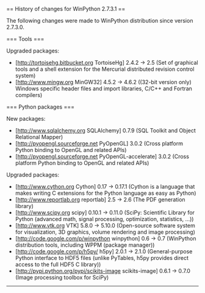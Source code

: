 == History of changes for WinPython 2.7.3.1 ==

The following changes were made to WinPython distribution since version 2.7.3.0.

=== Tools ===

Upgraded packages:

  * [http://tortoisehg.bitbucket.org TortoiseHg] 2.4.2 → 2.5 (Set of graphical tools and a shell extension for the Mercurial distributed revision control system)
  * [http://www.mingw.org MinGW32] 4.5.2 → 4.6.2 ((32-bit version only) Windows specific header files and import libraries, C/C++ and Fortran compilers)

=== Python packages ===

New packages:

  * [http://www.sqlalchemy.org SQLAlchemy] 0.7.9 (SQL Toolkit and Object Relational Mapper)
  * [http://pyopengl.sourceforge.net PyOpenGL] 3.0.2 (Cross platform Python binding to OpenGL and related APIs)
  * [http://pyopengl.sourceforge.net PyOpenGL-accelerate] 3.0.2 (Cross platform Python binding to OpenGL and related APIs)

Upgraded packages:

  * [http://www.cython.org Cython] 0.17 → 0.17.1 (Cython is a language that makes writing C extensions for the Python language as easy as Python)
  * [http://www.reportlab.org reportlab] 2.5 → 2.6 (The PDF generation library)
  * [http://www.scipy.org scipy] 0.10.1 → 0.11.0 (SciPy: Scientific Library for Python (advanced math, signal processing, optimization, statistics, ...))
  * [http://www.vtk.org VTK] 5.8.0 → 5.10.0 (Open-source software system for visualization, 3D graphics, volume rendering and image processing)
  * [http://code.google.com/p/winpython winpython] 0.6 → 0.7 (WinPython distribution tools, including WPPM (package manager))
  * [http://code.google.com/p/h5py/ h5py] 2.0.1 → 2.1.0 (General-purpose Python interface to HDF5 files (unlike PyTables, h5py provides direct access to the full HDF5 C library))
  * [http://pypi.python.org/pypi/scikits-image scikits-image] 0.6.1 → 0.7.0 (Image processing toolbox for SciPy)

----
